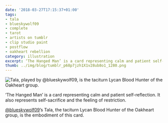 ```yaml
---
date: '2018-03-27T17:15:37+01:00'
tags:
- tala
- blueskywolf09
- complete
- tarot
- artists on tumblr
- clip studio paint
- postflow
- oakheart rebellion
category: illustration
excerpt: ‘The Hanged Man’ is a card representing calm and patient self-reflection.
thumb: ../img/blog/tumblr_p68p7jzh1X1v28ub8o1_1280.png
---
```



 ![Tala, played by @blueskywolf09, is the taciturn Lycan Blood Hunter of the Oakheart group.](/img/blog/tumblr_p68p7jzh1X1v28ub8o1_1280.png) 


‘The Hanged Man’ is a card representing calm and patient self-reflection. It also represents self-sacrifice and the feeling of restriction.

[@blueskywolf09](https://tmblr.co/mb4a49jMHxQuOxJdLi28O7A)’s Tala, the taciturn Lycan Blood Hunter of the Oakheart group, is the embodiment of this card.


